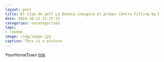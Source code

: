 ```yaml
---
layout: post
title: El club de golf La Dehesa inaugura el primer Centro Fitting by Miki Rapado en la península
date: 2024-10-12 21:37:13
categories: uncategorized
tags:
- random
image: /img/image.jpg
caption: This is a picture
---
```

YourHomeTown [link](https://yourhometown.es/cento-fitting-miki-rapado-club-de-golf-la-dehesa-villanueva-de-la-canada/)
